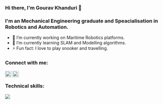 ### Hi there, I'm Gourav Khanduri 👋
### I'm an Mechanical Engineering graduate and Speacialisation in Robotics and Automation. 



- 🔭 I’m currently working on Maritime Robotics platforms.
- 🌱 I’m currently learning SLAM and Modelling algorithms.
- ⚡ Fun fact: I love to play snooker and travelling.

### Connect with me:

<a href="https://www.linkedin.com/in/gaurav-khanduri-b91a0516b/"><img align="left" src="https://raw.githubusercontent.com/yushi1007/yushi1007/main/images/linkedin.svg" alt="Yu Shi | LinkedIn" width="21px"/></a>

<a href="https://www.instagram.com/khanduri.grv/"><img align="left" src="https://raw.githubusercontent.com/yushi1007/yushi1007/main/images/instagram.svg" alt="Yu Shi | Instagram" width="21px"/></a>

</br>

### Technical skills:

![](https://img.shields.io/badge/C%2B%2B-00599C?style=for-the-badge&logo=c%2B%2B&logoColor=white)
